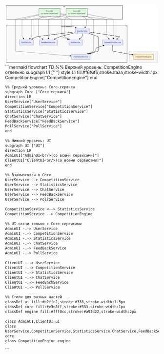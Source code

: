 ![diagram.png](diagram.png)
\```mermaid
  flowchart TD
    %% Верхний уровень: CompetitionEngine отдельно
    subgraph L1 [" "]
    style L1 fill:#f6f6f6,stroke:#aaa,stroke-width:1px
    CompetitionEngine["CompetitionEngine"]
    end

    %% Средний уровень: Core-сервисы
    subgraph Core ["Core-сервисы"]
    direction LR
    UserService["UserService"]
    CompetitionService["CompetitionService"]
    StatisticsService["StatisticsService"]
    ChatService["ChatService"]
    FeedBackService["FeedBackService"]
    PollService["PollService"]
    end

    %% Нижний уровень: UI
    subgraph UI ["UI"]
    direction LR
    AdminUI["AdminUI<br/>(со всеми сервисами)"]
    ClientUI["ClientUI<br/>(со всеми сервисами)"]
    end

    %% Взаимосвязи в Core
    UserService --> CompetitionService
    UserService --> StatisticsService
    UserService --> ChatService
    UserService --> FeedBackService
    UserService --> PollService

    CompetitionService <--> StatisticsService
    CompetitionService --> CompetitionEngine

    %% UI связи только с Core-сервисами
    AdminUI -.-> UserService
    AdminUI -.-> CompetitionService
    AdminUI -.-> StatisticsService
    AdminUI -.-> ChatService
    AdminUI -.-> FeedBackService
    AdminUI -.-> PollService

    ClientUI -.-> UserService
    ClientUI -.-> CompetitionService
    ClientUI -.-> StatisticsService
    ClientUI -.-> ChatService
    ClientUI -.-> FeedBackService
    ClientUI -.-> PollService

    %% Стили для разных частей
    classDef ui fill:#e2ffe2,stroke:#333,stroke-width:1.5px
    classDef core fill:#e3e8ff,stroke:#333,stroke-width:1px
    classDef engine fill:#fff0cc,stroke:#a97d22,stroke-width:2px

    class AdminUI,ClientUI ui
    class UserService,CompetitionService,StatisticsService,ChatService,FeedBackService,PollService core
    class CompetitionEngine engine

\```
